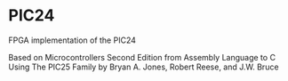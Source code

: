 # PIC24
 FPGA implementation of the PIC24
 
Based on Microcontrollers Second Edition from Assembly Language to C Using The PIC25 Family
by Bryan A. Jones, Robert Reese, and J.W. Bruce
